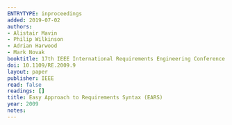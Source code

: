 ```yaml
---
ENTRYTYPE: inproceedings
added: 2019-07-02
authors:
- Alistair Mavin
- Philip Wilkinson
- Adrian Harwood
- Mark Novak
booktitle: 17th IEEE International Requirements Engineering Conference (RE'09)
doi: 10.1109/RE.2009.9
layout: paper
publisher: IEEE
read: false
readings: []
title: Easy Approach to Requirements Syntax (EARS)
year: 2009
notes:
---
```

